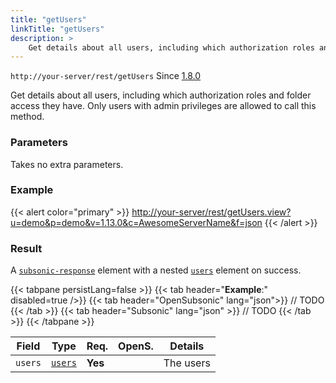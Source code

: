 ```yaml
---
title: "getUsers"
linkTitle: "getUsers"
description: >
    Get details about all users, including which authorization roles and folder access they have
---
```


`http://your-server/rest/getUsers` Since [1.8.0](../../subsonic-versions)

Get details about all users, including which authorization roles and folder access they have. Only users with admin privileges are allowed to call this method.

### Parameters

Takes no extra parameters.

### Example

{{< alert color="primary" >}} <http://your-server/rest/getUsers.view?u=demo&p=demo&v=1.13.0&c=AwesomeServerName&f=json> {{< /alert >}}

### Result

A [`subsonic-response`](../../responses/subsonic-response) element with a nested [`users`](../../responses/users) element on success.

{{< tabpane persistLang=false >}}
{{< tab header="**Example**:" disabled=true />}}
{{< tab header="OpenSubsonic" lang="json">}}
// TODO
{{< /tab >}}
{{< tab header="Subsonic" lang="json" >}}
// TODO
{{< /tab >}}
{{< /tabpane >}}

| Field |  Type | Req. | OpenS. | Details |
| --- | --- | --- | --- | --- |
| `users` | [`users`](../../responses/users) | **Yes** |     | The users |
